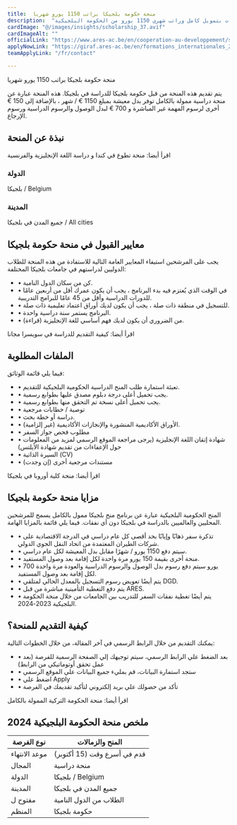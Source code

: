 ```yaml
---
title:  منحة حكومة بلجيكا براتب 1150 يورو شهريا 
description:  "منحة ممولة بالكامل من حكومة بلجيكا للطلاب من جميع البلاد في جميع التخصصات بتمويل كامل وراتب شهري 1150 يورو من الحكومة البلجيكية." 
cardImage: "@/images/insights/scholarship_37.avif" 
cardImageAlt: "" 
officialLink: "https://www.ares-ac.be/en/cooperation-au-developpement/scholarships" 
applyNowLink: "https://giraf.ares-ac.be/en/formations_internationales_22_23" 
teamApplyLink: "/fr/contact"

---
```


منحة حكومة بلجيكا براتب 1150 يورو شهريا

يتم تقديم هذه المنحة من قبل حكومة بلجيكا للدراسة في بلجيكا. هذه المنحة عبارة عن منحة دراسية ممولة بالكامل توفر بدل معيشة بمبلغ 1150 € / شهر ، بالإضافة إلى 150 € أخرى لرسوم المهمة غير المباشرة و 700 € لبدل الوصول والرسوم الدراسية ورسوم الإرجاع.

## نبذة عن المنحة

اقرأ أيضا: منحة تطوع في كندا و دراسة اللغة الإنجليزية والفرنسية

### الدولة

بلجيكا / Belgium

### المدينة

جميع المدن في بلجيكا / All cities

## معايير القبول في منحة حكومة بلجيكا

يجب على المرشحين استيفاء المعايير العامة التالية للاستفادة من هذه المنحة للطلاب الدوليين لدراستهم في جامعات بلجيكا المختلفة:

- • كن من سكان الدول النامية.
- • في الوقت الذي يُعتزم فيه بدء البرنامج ، يجب أن يكون عمرك أقل من أربعين عامًا للدورات الدراسية وأقل من 45 عامًا للبرامج التدريبية.
- • للتسجيل في منطقة ذات صلة ، يجب أن يكون لديك أوراق اعتماد تعليمية ذات صلة.
- • البرنامج يستمر سنة دراسية واحدة.
- • من الضروري أن يكون لديك فهم أساسي للغة الإنجليزية (قراءة).

اقرأ أيضا: كيفية التقديم للدراسة في سويسرا مجانا

## الملفات المطلوبة

فيما يلي قائمة الوثائق:

- • تعبئة استمارة طلب المنح الدراسية الحكومية البلجيكية للتقديم.
- • يجب تحميل أعلى درجة دبلوم مصدق عليها بطوابع رسمية.
- • يجب تحميل أعلى نسخة تم التحقق منها بطوابع رسمية.
- • توصية / خطابات مرجعية
- • دراسة أو خطة بحث.
- • الأوراق الأكاديمية المنشورة والإنجازات الأكاديمية (غير إلزامية).
- • مطلوب فحص جواز السفر
- • شهادة إتقان اللغة الإنجليزية (يرجى مراجعة الموقع الرسمي لمزيد من المعلومات حول الإعفاءات من تقديم شهادة الأيلتس)
- • السيرة الذاتية (CV)
- • مستندات مرجعية أخرى (إن وجدت)

اقرأ أيضا: منحة كلية أوروبا في بلجيكا

## مزايا منحة حكومة بلجيكا

المنح الحكومية البلجيكية عبارة عن برنامج منح بلجيكا ممول بالكامل يسمح للمرشحين المحليين والعالميين بالدراسة في بلجيكا دون أي نفقات. فيما يلي قائمة بالمزايا الهامة.

- • تذكرة سفر ذهابًا وإيابًا بحد أقصى كل عام دراسي في الدرجة الاقتصادية على شركات الطيران المعتمدة من اتحاد النقل الجوي الدولي.
- • سيتم دفع 1150 يورو / شهرًا مقابل بدل المعيشة لكل عام دراسي.
- • منحة أخرى بقيمة 150 يورو مرة واحدة لكل إقامة بعد وصول المستفيد.
- • 700 يورو سيتم دفع رسوم بدل الوصول والرسوم الدراسية والعودة مرة واحدة لكل إقامة بعد وصول المستفيد.
- • يتم أيضًا تعويض رسوم التسجيل بالمعدل الحالي لمتلقي DGD.
- • يتم دفع التغطية التأمينية مباشرة من قبل ARES.
- • يتم أيضًا تغطية نفقات السفر للتدريب بين الجامعات من خلال منحة الحكومة البلجيكية 2023-2024.

## كيفية التقديم للمنحة؟

يمكنك التقديم من خلال الرابط الرسمي في آخر المقالة، من خلال الخطوات التالية:

- • بعد الضغط علي الرابط الرسمي، سيتم توجيهك إلي الصفحة الرسمية للفرصة (بعد عمل تحقق أوتوماتيكي من الرابط)
- • ستجد استمارة البيانات، قم بمليء جميع البيانات علي الموقع الرسمي
- • اضغط علي Apply
- • تأكد من حصولك علي بريد إلكتروني لتأكيد تقديمك في الفرصة

اقرأ أيضا: منحة الحكومة التركية الممولة بالكامل

## ملخص منحة الحكومة البلجيكية 2024

| نوع الفرصة | المنح والزمالات |
| --- | --- |
| موعد الانتهاء | قدم في أسرع وقت (15 أكتوبر) |
| المجال | منحة دراسية |
| الدولة | بلجيكا / Belgium |
| المدينة | جميع المدن في بلجيكا |
| مفتوح ل | الطلاب من الدول النامية |
| المنظم | حكومة بلجيكا |


